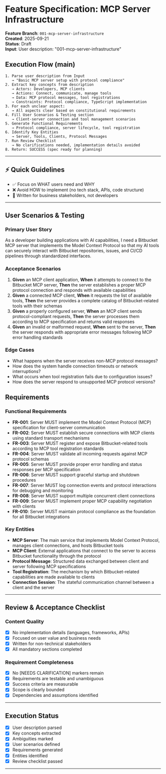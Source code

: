 # Feature Specification: MCP Server Infrastructure

**Feature Branch**: `001-mcp-server-infrastructure`  
**Created**: 2025-09-21  
**Status**: Draft  
**Input**: User description: "001-mcp-server-infrastructure"

## Execution Flow (main)
```
1. Parse user description from Input
   → "Basic MCP server setup with protocol compliance"
2. Extract key concepts from description
   → Actors: Developers, MCP clients
   → Actions: Connect, communicate, manage tools
   → Data: MCP protocol messages, tool registrations
   → Constraints: Protocol compliance, TypeScript implementation
3. For each unclear aspect:
   → All aspects clear based on constitutional requirements
4. Fill User Scenarios & Testing section
   → Client-server connection and tool management scenarios
5. Generate Functional Requirements
   → Protocol compliance, server lifecycle, tool registration
6. Identify Key Entities
   → Server, Tools, Clients, Protocol Messages
7. Run Review Checklist
   → No clarifications needed, implementation details avoided
8. Return: SUCCESS (spec ready for planning)
```

---

## ⚡ Quick Guidelines
- ✅ Focus on WHAT users need and WHY
- ❌ Avoid HOW to implement (no tech stack, APIs, code structure)
- 👥 Written for business stakeholders, not developers

---

## User Scenarios & Testing

### Primary User Story
As a developer building applications with AI capabilities, I need a Bitbucket MCP server that implements the Model Context Protocol so that my AI tools can securely interact with Bitbucket repositories, issues, and CI/CD pipelines through standardized interfaces.

### Acceptance Scenarios
1. **Given** an MCP client application, **When** it attempts to connect to the Bitbucket MCP server, **Then** the server establishes a proper MCP protocol connection and responds with available capabilities
2. **Given** a connected MCP client, **When** it requests the list of available tools, **Then** the server provides a complete catalog of Bitbucket-related tools with their schemas
3. **Given** a properly configured server, **When** an MCP client sends protocol-compliant requests, **Then** the server processes them according to MCP specification and returns valid responses
4. **Given** an invalid or malformed request, **When** sent to the server, **Then** the server responds with appropriate error messages following MCP error handling standards

### Edge Cases
- What happens when the server receives non-MCP protocol messages?
- How does the system handle connection timeouts or network interruptions?
- What occurs when tool registration fails due to configuration issues?
- How does the server respond to unsupported MCP protocol versions?

## Requirements

### Functional Requirements
- **FR-001**: Server MUST implement the Model Context Protocol (MCP) specification for client-server communication
- **FR-002**: Server MUST establish secure connections with MCP clients using standard transport mechanisms
- **FR-003**: Server MUST register and expose Bitbucket-related tools according to MCP tool registration standards
- **FR-004**: Server MUST validate all incoming requests against MCP protocol schemas
- **FR-005**: Server MUST provide proper error handling and status responses per MCP specification
- **FR-006**: Server MUST support graceful startup and shutdown procedures
- **FR-007**: Server MUST log connection events and protocol interactions for debugging and monitoring
- **FR-008**: Server MUST support multiple concurrent client connections
- **FR-009**: Server MUST implement proper MCP capability negotiation with clients
- **FR-010**: Server MUST maintain protocol compliance as the foundation for all Bitbucket integrations

### Key Entities
- **MCP Server**: The main service that implements Model Context Protocol, manages client connections, and hosts Bitbucket tools
- **MCP Client**: External applications that connect to the server to access Bitbucket functionality through the protocol
- **Protocol Message**: Structured data exchanged between client and server following MCP specifications
- **Tool Registration**: The mechanism by which Bitbucket-related capabilities are made available to clients
- **Connection Session**: The stateful communication channel between a client and the server

---

## Review & Acceptance Checklist

### Content Quality
- [x] No implementation details (languages, frameworks, APIs)
- [x] Focused on user value and business needs
- [x] Written for non-technical stakeholders
- [x] All mandatory sections completed

### Requirement Completeness
- [x] No [NEEDS CLARIFICATION] markers remain
- [x] Requirements are testable and unambiguous  
- [x] Success criteria are measurable
- [x] Scope is clearly bounded
- [x] Dependencies and assumptions identified

---

## Execution Status

- [x] User description parsed
- [x] Key concepts extracted
- [x] Ambiguities marked
- [x] User scenarios defined
- [x] Requirements generated
- [x] Entities identified
- [x] Review checklist passed

---
